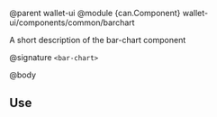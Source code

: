 @parent wallet-ui
@module {can.Component} wallet-ui/components/common/barchart <bar-chart>

A short description of the bar-chart component

@signature `<bar-chart>`

@body

## Use

